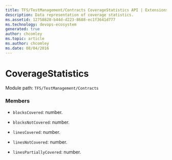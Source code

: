 ```yaml
---
title: TFS/TestManagement/Contracts CoverageStatistics API | Extensions for Azure DevOps Services
description: Data representation of coverage statistics.
ms.assetid: 12758828-b44d-d223-8688-ec1f3641d777
ms.technology: devops-ecosystem
generated: true
author: chcomley
ms.topic: article
ms.author: chcomley
ms.date: 08/04/2016
---
```


# CoverageStatistics

Module path: `TFS/TestManagement/Contracts`

### Members

* `blocksCovered`: number.

* `blocksNotCovered`: number.

* `linesCovered`: number.

* `linesNotCovered`: number.

* `linesPartiallyCovered`: number.
